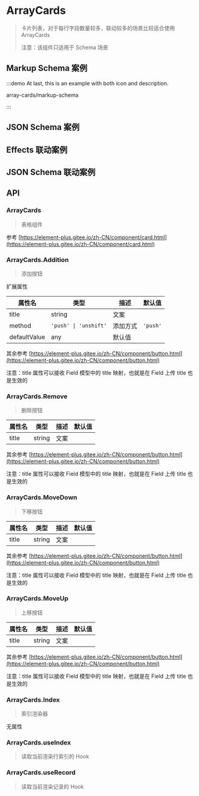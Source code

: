 # ArrayCards

> 卡片列表，对于每行字段数量较多，联动较多的场景比较适合使用 ArrayCards
>
> 注意：该组件只适用于 Schema 场景

## Markup Schema 案例

<!-- <dumi-previewer demoPath="guide/array-cards/markup-schema" /> -->
:::demo At last, this is an example with both icon and description.

array-cards/markup-schema

:::

## JSON Schema 案例

<dumi-previewer demoPath="guide/array-cards/json-schema" />

## Effects 联动案例

<dumi-previewer demoPath="guide/array-cards/effects-markup-schema" />

## JSON Schema 联动案例

<dumi-previewer demoPath="guide/array-cards/effects-json-schema" />

## API

### ArrayCards

> 表格组件

参考 [https://element-plus.gitee.io/zh-CN/component/card.html](https://element-plus.gitee.io/zh-CN/component/card.html)

### ArrayCards.Addition

> 添加按钮

扩展属性

| 属性名       | 类型                  | 描述     | 默认值   |
| ------------ | --------------------- | -------- | -------- |
| title        | string                | 文案     |          |
| method       | `'push' \| 'unshift'` | 添加方式 | `'push'` |
| defaultValue | any                   | 默认值   |          |

其余参考 [https://element-plus.gitee.io/zh-CN/component/button.html](https://element-plus.gitee.io/zh-CN/component/button.html)

注意：title 属性可以接收 Field 模型中的 title 映射，也就是在 Field 上传 title 也是生效的

### ArrayCards.Remove

> 删除按钮

| 属性名 | 类型   | 描述 | 默认值 |
| ------ | ------ | ---- | ------ |
| title  | string | 文案 |        |

其余参考 [https://element-plus.gitee.io/zh-CN/component/button.html](https://element-plus.gitee.io/zh-CN/component/button.html)

注意：title 属性可以接收 Field 模型中的 title 映射，也就是在 Field 上传 title 也是生效的

### ArrayCards.MoveDown

> 下移按钮

| 属性名 | 类型   | 描述 | 默认值 |
| ------ | ------ | ---- | ------ |
| title  | string | 文案 |        |

其余参考 [https://element-plus.gitee.io/zh-CN/component/button.html](https://element-plus.gitee.io/zh-CN/component/button.html)

注意：title 属性可以接收 Field 模型中的 title 映射，也就是在 Field 上传 title 也是生效的

### ArrayCards.MoveUp

> 上移按钮

| 属性名 | 类型   | 描述 | 默认值 |
| ------ | ------ | ---- | ------ |
| title  | string | 文案 |        |

其余参考 [https://element-plus.gitee.io/zh-CN/component/button.html](https://element-plus.gitee.io/zh-CN/component/button.html)

注意：title 属性可以接收 Field 模型中的 title 映射，也就是在 Field 上传 title 也是生效的

### ArrayCards.Index

> 索引渲染器

无属性

### ArrayCards.useIndex

> 读取当前渲染行索引的 Hook

### ArrayCards.useRecord

> 读取当前渲染记录的 Hook
